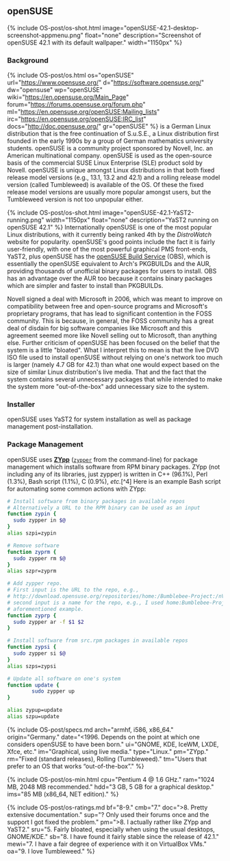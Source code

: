 ## openSUSE
{% include OS-post/os-shot.html image="openSUSE-42.1-desktop-screenshot-appmenu.png" float="none" description="Screenshot of openSUSE 42.1 with its default wallpaper." width="1150px" %}

### Background
{% include OS-post/os.html os="openSUSE" url="https://www.opensuse.org/" d="https://software.opensuse.org/" dw="opensuse" wp="openSUSE" wiki="https://en.opensuse.org/Main_Page" forum="https://forums.opensuse.org/forum.php" ml="https://en.opensuse.org/openSUSE:Mailing_lists" irc="https://en.opensuse.org/openSUSE:IRC_list" docs="http://doc.opensuse.org/" gr="openSUSE" %} is a German Linux distribution that is the free continuation of S.u.S.E., a Linux distribution first founded in the early 1990s by a group of German mathematics university students. openSUSE is a community project sponsored by Novell, Inc. an American multinational company. openSUSE is used as the open-source basis of the commercial SUSE Linux Enterprise (SLE) product sold by Novell. openSUSE is unique amongst Linux distributions in that both fixed release model versions (e.g., 13.1, 13.2 and 42.1) and a rolling release model version (called Tumbleweed) is available of the OS. Of these the fixed release model versions are usually more popular amongst users, but the Tumbleweed version is not too unpopular either.

{% include OS-post/os-shot.html image="openSUSE-42.1-YaST2-running.png" width="1150px" float="none" description="YaST2 running on openSUSE 42.1" %}
Internationally openSUSE is one of the most popular Linux distributions, with it currently being ranked 4th by the *DistroWatch* website for popularity. openSUSE's good points include the fact it is fairly user-friendly, with one of the most powerful graphical PMS front-ends, YaST2, plus openSUSE has the [openSUSE Build Service](https://build.opensuse.org/) (OBS), which is essentially the openSUSE equivalent to Arch's PKGBUILDs and the AUR, providing thousands of unofficial binary packages for users to install. OBS has an advantage over the AUR too because it contains binary packages which are simpler and faster to install than PKGBUILDs.

Novell signed a deal with Microsoft in 2006, which was meant to improve on compatibility between free and open-source programs and Microsoft's proprietary programs, that has lead to significant contention in the FOSS community. This is because, in general, the FOSS community has a great deal of disdain for big software companies like Microsoft and this agreement seemed more like Novell selling out to Microsoft, than anything else. Further criticism of openSUSE has been focused on the belief that the system is a little "bloated". What I interpret this to mean is that the live DVD ISO file used to install openSUSE without relying on one's network too much is larger (namely 4.7 GB for 42.1) than what one would expect based on the size of similar Linux distribution's live media. That and the fact that the system contains several unnecessary packages that while intended to make the system more "out-of-the-box" add unnecessary size to the system.

### Installer
openSUSE uses YaST2 for system installation as well as package management post-installation.

### Package Management
openSUSE uses [**ZYpp**](https://github.com/openSUSE/zypper) ([`zypper`](/man/zypper.8.html) from the command-line) for package management which installs software from RPM binary packages. ZYpp (not including any of its libraries, just zypper) is written in C++ (96.1%), Perl (1.3%), Bash script (1.1%), C (0.9%), *etc.*[^4] Here is an example Bash script for automating some common actions with ZYpp:
```bash
# Install software from binary packages in available repos
# Alternatively a URL to the RPM binary can be used as an input
function zypin {
  sudo zypper in $@
}
alias szpi=zypin

# Remove software
function zyprm {
  sudo zypper rm $@
}
alias szpr=zyprm

# Add zypper repo.
# First input is the URL to the repo, e.g.,
# http://download.opensuse.org/repositories/home:/Bumblebee-Project:/nVidia:/310.40/openSUSE_Tumbleweed/
# second input is a name for the repo, e.g., I used home:Bumblebee-Project:nVidia:310.40 for the
# aforementioned example.
function zyprp {
  sudo zypper ar -f $1 $2
}

# Install software from src.rpm packages in available repos
function zypsi {
  sudo zypper si $@
}
alias szps=zypsi

# Update all software on one's system
function update {
        sudo zypper up
}

alias zypup=update
alias szpu=update
```

{% include OS-post/specs.md arch="armhf, i586, x86_64." origin="Germany." date="&lt;1996. Depends on the point at which one considers openSUSE to have been born." ui="GNOME, KDE, IceWM, LXDE, Xfce, etc." im="Graphical, using live media." type="Linux." pm="ZYpp." rm="Fixed (standard releases), Rolling (Tumbleweed)." tm="Users that prefer to an OS that works &ldquo;out-of-the-box&rdquo;." %}

{% include OS-post/os-min.html cpu="Pentium 4 @ 1.6 GHz." ram="1024 MB, 2048 MB recommended." hdd="3 GB, 5 GB for a graphical desktop." ims="85 MB (x86_64, NET edition)." %}

{% include OS-post/os-ratings.md bf="8-9." cmb="7." doc="&gt;8. Pretty extensive documentation." sup="? Only used their forums once and the support I got fixed the problem." pm="&gt;8. I actually rather like ZYpp and YaST2." sru="5. Fairly bloated, especially when using the usual desktops, GNOME/KDE." sb="8. I have found it fairly stable since the release of 42.1." mewi="7. I have a fair degree of experience with it on VirtualBox VMs." oa="9. I love Tumbleweed." %}
